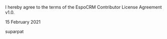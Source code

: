 I hereby agree to the terms of the EspoCRM Contributor License Agreement v1.0.

15 February 2021

suparpat
